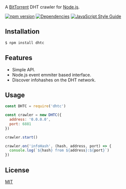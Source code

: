 A [BitTorrent](http://www.bittorrent.org/) DHT crawler for [Node.js](https://nodejs.org).

[![npm version](https://badge.fury.io/js/dhtc.svg)](https://badge.fury.io/js/dhtc)
[![Dependencies](https://david-dm.org/chrisburland/dhtc.svg)](https://david-dm.org/chrisburland/dhtc)
[![JavaScript Style Guide](https://img.shields.io/badge/code_style-standard-brightgreen.svg)](https://standardjs.com)

## Installation

``` bash
$ npm install dhtc
```

## Features

  * Simple API.
  * Node.js event emmiter based interface.
  * Discover infohashes on the DHT network.

## Usage

``` js
const DHTC = require('dhtc')

const crawler = new DHTC({
  address: '0.0.0.0', 
  port: 6881
})

crawler.start()

crawler.on('infoHash', (hash, address, port) => {
  console.log(`${hash} from ${address}:${port}`)
})
```

## License

[MIT](https://github.com/chrisburland/dhtc/blob/master/LICENSE)